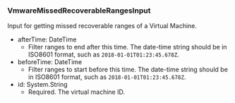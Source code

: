 ### VmwareMissedRecoverableRangesInput
Input for getting missed recoverable ranges of a Virtual Machine.

- afterTime: DateTime
  - Filter ranges to end after this time. The date-time string should be in ISO8601 format, such as `2018-01-01T01:23:45.678Z`.
- beforeTime: DateTime
  - Filter ranges to start before this time. The date-time string should be in ISO8601 format, such as `2018-01-01T01:23:45.678Z`.
- id: System.String
  - Required. The virtual machine ID.
